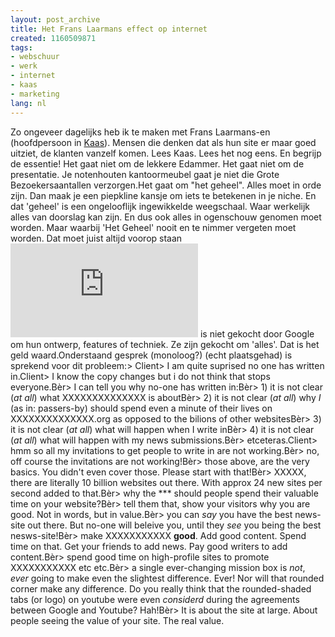 ```yaml
---
layout: post_archive
title: Het Frans Laarmans effect op internet
created: 1160509871
tags:
- webschuur
- werk
- internet
- kaas
- marketing
lang: nl
---
```

Zo ongeveer dagelijks heb ik te maken met Frans Laarmans-en (hoofdpersoon in [Kaas](http://nl.wikipedia.org/wiki/Kaas_(boek))). Mensen die denken dat als hun site er maar goed uitziet, de klanten vanzelf komen. Lees Kaas. Lees het nog eens. En begrijp de essentie! Het gaat niet om de lekkere Edammer. Het gaat niet om de presentatie. Je notenhouten kantoormeubel gaat je niet die Grote Bezoekersaantallen verzorgen.Het gaat om "het geheel". Alles moet in orde zijn. Dan maak je een piepkline kansje om iets te betekenen in je niche. En dat 'geheel' is een ongelooflijk ingewikkelde weegschaal. Waar werkelijk alles van doorslag kan zijn. En dus ook alles in ogenschouw genomen moet worden. Maar waarbij 'Het Geheel' nooit en te nimmer vergeten moet worden. Dat moet juist altijd voorop staan![youtube](http://webwereld.nl/articles/43245/google-neemt-voor-1-65-miljard-dollar-youtube-over.html) is niet gekocht door Google om hun ontwerp, features of techniek. Ze zijn gekocht om 'alles'. Dat is het geld waard.Onderstaand gesprek (monoloog?) (echt plaatsgehad) is sprekend voor dit probleem:> Client> I am quite suprised no one has written in.Client> I know the copy changes but i do not think that stops everyone.Bèr> I can tell you why no-one has written in:Bèr> 1) it is not clear (*at all*) what XXXXXXXXXXXXXX is aboutBèr> 2) it is not clear (*at all*) why *I* (as in: passers-by) should spend even a minute of their lives on XXXXXXXXXXXXXX.org as opposed to the bilions of other websitesBèr> 3) it is not clear (*at all*) what will happen when I write inBèr> 4) it is not clear (*at all*) what will happen with my news submissions.Bèr> etceteras.Client> hmm so all my invitations to get people to write in are not working.Bèr> no, off course the invitations are not working!Bèr> those above, are the very basics. You didn't even cover those. Please start with that!Bèr> XXXXX, there are literally 10 billion websites out there. With approx 24 new sites per second added to that.Bèr> why the *** should people spend their valuable time on your website?Bèr> tell them that, show your visitors why you are good. Not in words, but in value.Bèr> you can *say* you have the best news-site out there. But no-one will beleive you, until they *see* you being the best nesws-site!Bèr> make XXXXXXXXXXX **good**. Add good content. Spend time on that. Get your friends to add news. Pay good writers to add content.Bèr> spend good time on high-profile sites to promote XXXXXXXXXXX etc etc.Bèr> a single ever-changing mission box is *not*, *ever* going to make even the slightest difference. Ever! Nor will that rounded corner make any difference. Do you really think that the rounded-shaded tabs (or logo) on youtube were even *considerd* during the agreements between Google and Youtube? Hah!Bèr> It is about the site at large. About people seeing the value of your site. The real value.
